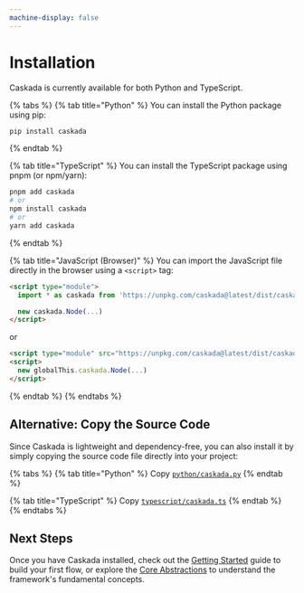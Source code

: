 ```yaml
---
machine-display: false
---
```


# Installation

Caskada is currently available for both Python and TypeScript.

{% tabs %}
{% tab title="Python" %}
You can install the Python package using pip:

```bash
pip install caskada
```

{% endtab %}

{% tab title="TypeScript" %}
You can install the TypeScript package using pnpm (or npm/yarn):

```bash
pnpm add caskada
# or
npm install caskada
# or
yarn add caskada
```

{% endtab %}

{% tab title="JavaScript (Browser)" %}
You can import the JavaScript file directly in the browser using a `<script>` tag:

```html
<script type="module">
  import * as caskada from 'https://unpkg.com/caskada@latest/dist/caskada.js'

  new caskada.Node(...)
</script>
```

or

```html
<script type="module" src="https://unpkg.com/caskada@latest/dist/caskada.js"></script>
<script>
  new globalThis.caskada.Node(...)
</script>
```

{% endtab %}
{% endtabs %}

## Alternative: Copy the Source Code

Since Caskada is lightweight and dependency-free, you can also install it by simply copying the source code file directly into your project:

{% tabs %}
{% tab title="Python" %}
Copy [`python/caskada.py`](https://github.com/skadaai/caskada/blob/main/python/caskada.py)
{% endtab %}

{% tab title="TypeScript" %}
Copy [`typescript/caskada.ts`](https://github.com/skadaai/caskada/blob/main/typescript/caskada.ts)
{% endtab %}
{% endtabs %}

## Next Steps

Once you have Caskada installed, check out the [Getting Started](./getting_started.md) guide to build your first flow, or explore the [Core Abstractions](./core_abstraction/node.md) to understand the framework's fundamental concepts.
